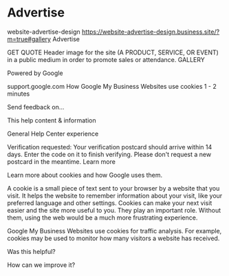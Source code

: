 # Advertise
website-advertise-design
https://website-advertise-design.business.site/?m=true#gallery
Advertise



GET QUOTE
Header image for the site
(A PRODUCT, SERVICE, OR EVENT)
 in a public medium in order to promote sales or attendance.
GALLERY













Powered by Google

support.google.com
How Google My Business Websites use cookies
1 - 2 minutes

Send feedback on...

This help content & information

General Help Center experience

Verification requested: Your verification postcard should arrive within 14 days. Enter the code on it to finish verifying. Please don't request a new postcard in the meantime. Learn more

Learn more about cookies and how Google uses them.

A cookie is a small piece of text sent to your browser by a website that you visit. It helps the website to remember information about your visit, like your preferred language and other settings. Cookies can make your next visit easier and the site more useful to you. They play an important role. Without them, using the web would be a much more frustrating experience.

Google My Business Websites use cookies for traffic analysis. For example, cookies may be used to monitor how many visitors a website has received.
 

Was this helpful?

How can we improve it?

